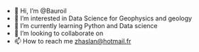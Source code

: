 - 👋 Hi, I’m @Bauroil
- 👀 I’m interested in Data Science for Geophysics and geology
- 🌱 I’m currently learning Python and Data science
- 💞️ I’m looking to collaborate on 
- 📫 How to reach me zhaslan@hotmail.fr

<!---
Bauroil/Bauroil is a ✨ special ✨ repository because its `README.md` (this file) appears on your GitHub profile.
You can click the Preview link to take a look at your changes.
--->
